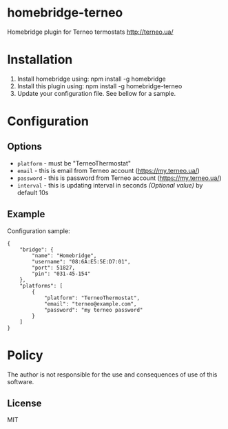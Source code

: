 # homebridge-terneo
Homebridge plugin for Terneo termostats http://terneo.ua/

# Installation

1. Install homebridge using: npm install -g homebridge
2. Install this plugin using: npm install -g homebridge-terneo
3. Update your configuration file. See bellow for a sample.

# Configuration

## Options

- `platform` - must be "TerneoThermostat"
- `email` - this is email from Terneo account (https://my.terneo.ua/)
- `password` - this is password from Terneo account (https://my.terneo.ua/)
- `interval` - this is updating interval in seconds *(Optional value)* by default 10s

## Example

Configuration sample:

 ```
 {
     "bridge": {
         "name": "Homebridge",
         "username": "08:6A:E5:5E:D7:01",
         "port": 51827,
         "pin": "031-45-154"
     },
     "platforms": [
         {
             "platform": "TerneoThermostat",
             "email": "terneo@example.com",
             "password": "my terneo password"
         }
     ]
 }
```

# Policy

The author is not responsible for the use and consequences of use of this software.

License
----

MIT
